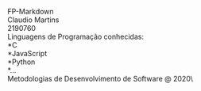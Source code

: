 FP-Markdown\
Claudio Martins\
2190760\
Linguagens de Programação conhecidas:\
*C\
*JavaScript\
*Python\
*...\
Metodologias de Desenvolvimento de Software @ 2020\
